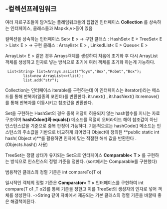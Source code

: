 -컬렉션프레임워크
-
여러 자료구조들이 담겨있는 플레임워크들의 집합인 인터페이스 **Collection<E>** 를 상속하는 인터페이스, 클래스들과 Map<k,v>등이 있음

컬렉션을 상속하는 인터페이스 
Set< E >  -> 구현 클래스 : HashSet< E > TreeSet< E >
List< E > -> 구현 클래스 : Arraylist< E > , LinkedList< E >
Queue< E > 

ArrayList< E > 같은 경우  Arrays객체를 생성하여 처음에 초기화 후 다시 ArrayList 객체를 생성하고 인자로 넣는 방식으로 초기에 여러 객체를 초기화 하는게 가능하다.

```
 List<String> list=Arrays.asList("Toys","Box","Robot","Box");
        list=new ArrayList<>(list);
        list.add("str");
```

Collection<E>는 인터페이스 iterable<T>를 구현하는데  이 인터페이스는 iterator()라는 메소드를 통해 반복자(일종의 포인터)를 반환한다.
itr.next() , itr.hasNext() itr.remove()를 통해 반복자를 이동시키고 참조값을 반환한다.  

Set<E>을 구현하는 HashSet<E>의 경우 중복 저장이 허용되지 않는 hash함수를 지니는 자료구조이며 
**hashCdoe()와 equals()** 메소드를 적절히 오버라이드 해야 참조값이 아닌 인스턴스값을 기준으로 중복 판정이 가능하다. 기본적으로는 hashCode() 메소드는 인스턴스의 주소값을 기반으로 비교하게 되어있다 
Object에 정의된 **public static int hash( Object v)**를 활용하면 인자에 맞는 적절한 해쉬 값을 반환한다 .(Objects.hash() 사용)

TreeSet<E>는 정렬 상태가 유지되는 Set으로 인터페이스 **Comparable< T >** 를 구현하는 방식으로 인스턴스의 정렬 기준을 정한다.  (sort에서는 Comparable를 구현했다)

범용적인 클래스의 정렬 기준은 int compareTo(T o)  

일시적인 객체의 정렬 기준은  **Comparator< T >**  인터페이스를 구현하여 int compare(T o1 ,T o2)를 통해 기준을 정한고  이를 TreeSet의 생성자의 인자로 넣어 객체를 생성한다. ->String 같이 자바에서 제공되는 기본 클래스의 정렬 기준을 바꿀때 좋은 해결책이된다.

